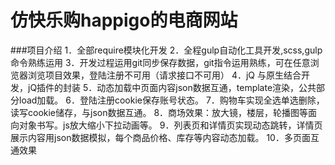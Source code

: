# 仿快乐购happigo的电商网站
###项目介绍
1．全部require模块化开发
2．全程gulp自动化工具开发,scss,gulp命令熟练运用
3．开发过程运用git同步保存数据，git指令运用熟练，可在任意浏览器浏览项目效果，登陆注册不可用（请求接口不可用）
4．jQ 与原生结合开发，jQ插件的封装
5．动态加载中页面内容json数据互通，template渲染，公共部分load加载。
6．登陆注册cookie保存账号状态。
7．购物车实现全选单选删除，读写cookie储存，与json数据互通。
8．商场效果：放大镜，楼层，轮播图等面向对象书写。js放大缩小下拉动画等。
9．列表页和详情页实现动态跳转，详情页展示内容用json数据模拟，每个商品价格、库存等内容动态加载。
10．多页面互通效果
